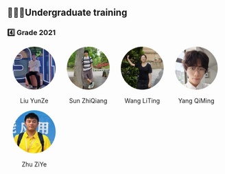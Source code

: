 ## 🧑🏼‍🎓Undergraduate training

### 4️⃣ Grade 2021

<div style="display: flex; flex-wrap: wrap;">  
  <!-- 第一个人 -->  
  <div style="width: 25%; text-align: center;">  
    <img src="../../../images/7/本科/大四/柳钧译.jpg" alt="柳钧译" style="border-radius: 50%; width: 100px; height: 100px;">  
    <p>Liu YunZe</p> 
  </div>  
    
  <!-- 第二个人， -->  
  <div style="width: 25%; text-align: center;">  
    <img src="../../../images/7/本科/大四/孙志强.JPG" alt="孙志强" style="border-radius: 50%; width: 100px; height: 100px;">  
    <p>Sun ZhiQiang</p>    
  </div>  

  <div style="width: 25%; text-align: center;">  
    <img src="../../../images/7/本科/大四/王俪婷.jpg" alt="王俪婷" style="border-radius: 50%; width: 100px; height: 100px;">  
    <p>Wang LiTing</p>  
  </div>

   <div style="width: 25%; text-align: center;">  
    <img src="../../../images/7/本科/大四/杨骐鸣.jpg" alt="杨骐鸣" style="border-radius: 50%; width: 100px; height: 100px;">  
    <p>Yang QiMing</p>  
  </div>
</div>

<div style="display: flex; flex-wrap: wrap;">  
  <!-- 第一个人 -->  
  <div style="width: 25%; text-align: center;">  
    <img src="../../../images/7/本科/大三/朱梓烨.png" alt="朱梓烨" style="border-radius: 50%; width: 100px; height: 100px;">  
    <p>Zhu ZiYe</p> 
  </div>  
</div>